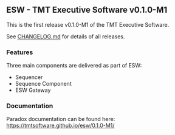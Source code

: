 ## ESW - TMT Executive Software v0.1.0-M1

This is the first release v0.1.0-M1 of the TMT Executive Software.

See [CHANGELOG.md](CHANGELOG.md) for details of all releases.

### Features
Three main components are delivered as part of ESW:
* Sequencer
* Sequence Component
* ESW Gateway

### Documentation

Paradox documentation can be found here: https://tmtsoftware.github.io/esw/0.1.0-M1/